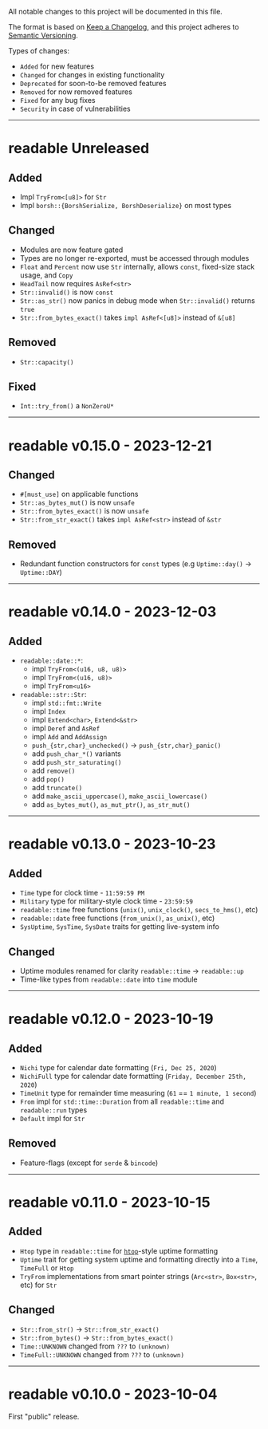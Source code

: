 All notable changes to this project will be documented in this file.

The format is based on [Keep a Changelog](https://keepachangelog.com/en/1.0.0/),
and this project adheres to [Semantic Versioning](https://semver.org/spec/v2.0.0.html).

Types of changes:
- `Added` for new features
- `Changed` for changes in existing functionality
- `Deprecated` for soon-to-be removed features
- `Removed` for now removed features
- `Fixed` for any bug fixes
- `Security` in case of vulnerabilities


---


# readable Unreleased
## Added
- Impl `TryFrom<[u8]>` for `Str`
- Impl `borsh::{BorshSerialize, BorshDeserialize}` on most types

## Changed
- Modules are now feature gated
- Types are no longer re-exported, must be accessed through modules
- `Float` and `Percent` now use `Str` internally, allows `const`, fixed-size stack usage, and `Copy`
- `HeadTail` now requires `AsRef<str>`
- `Str::invalid()` is now `const`
- `Str::as_str()` now panics in debug mode when `Str::invalid()` returns `true`
- `Str::from_bytes_exact()` takes `impl AsRef<[u8]>` instead of `&[u8]`

## Removed
- `Str::capacity()`

## Fixed
- `Int::try_from()` a `NonZeroU*`


---


# readable v0.15.0 - 2023-12-21
## Changed
- `#[must_use]` on applicable functions
- `Str::as_bytes_mut()` is now `unsafe`
- `Str::from_bytes_exact()` is now `unsafe`
- `Str::from_str_exact()` takes `impl AsRef<str>` instead of `&str`

## Removed
- Redundant function constructors for `const` types (e.g `Uptime::day()` -> `Uptime::DAY`)


---


# readable v0.14.0 - 2023-12-03
## Added
- `readable::date::*`:
	* impl `TryFrom<(u16, u8, u8)>`
	* impl `TryFrom<(u16, u8)>`
	* impl `TryFrom<u16>`
- `readable::str::Str`:
	* impl `std::fmt::Write`
	* impl `Index`
	* impl `Extend<char>`, `Extend<&str>`
	* impl `Deref` and `AsRef`
	* impl `Add` and `AddAssign`
	* `push_{str,char}_unchecked()` -> `push_{str,char}_panic()`
	* add `push_char_*()` variants
	* add `push_str_saturating()`
	* add `remove()`
	* add `pop()`
	* add `truncate()`
	* add `make_ascii_uppercase()`, `make_ascii_lowercase()`
	* add `as_bytes_mut()`, `as_mut_ptr()`, `as_str_mut()`


---


# readable v0.13.0 - 2023-10-23
## Added
* `Time` type for clock time - `11:59:59 PM`
* `Military` type for military-style clock time - `23:59:59`
* `readable::time` free functions (`unix()`, `unix_clock()`, `secs_to_hms()`, etc)
* `readable::date` free functions (`from_unix()`, `as_unix()`, etc)
* `SysUptime`, `SysTime`, `SysDate` traits for getting live-system info

## Changed
* Uptime modules renamed for clarity `readable::time` -> `readable::up`
* Time-like types from `readable::date` into `time` module


---


# readable v0.12.0 - 2023-10-19
## Added
* `Nichi` type for calendar date formatting (`Fri, Dec 25, 2020`)
* `NichiFull` type for calendar date formatting (`Friday, December 25th, 2020`)
* `TimeUnit` type for remainder time measuring (`61` == `1 minute, 1 second`)
* `From` impl for `std::time::Duration` from all `readable::time` and `readable::run` types
* `Default` impl for `Str`

## Removed
* Feature-flags (except for `serde` & `bincode`)


---


# readable v0.11.0 - 2023-10-15
## Added
* `Htop` type in `readable::time` for [`htop`](https://github.com/htop-dev/htop)-style uptime formatting
* `Uptime` trait for getting system uptime and formatting directly into a `Time`, `TimeFull` or `Htop`
* `TryFrom` implementations from smart pointer strings (`Arc<str>`, `Box<str>`, etc) for `Str`

## Changed
* `Str::from_str()` -> `Str::from_str_exact()`
* `Str::from_bytes()` -> `Str::from_bytes_exact()`
* `Time::UNKNOWN` changed from `???` to `(unknown)`
* `TimeFull::UNKNOWN` changed from `???` to `(unknown)`


---


# readable v0.10.0 - 2023-10-04
First "public" release.
